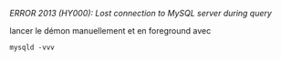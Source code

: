  *ERROR 2013 (HY000): Lost connection to MySQL server during query*

lancer le démon manuellement et en foreground avec
```
mysqld -vvv
```
